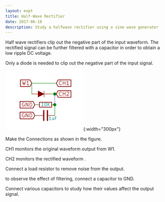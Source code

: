 ```yaml
---
layout: expt
title: Half-Wave Rectifier
date: 2017-06-18
description: Study a halfwave rectifier using a sine wave generator
---
```


Half wave rectifiers clip out the negative part of the input waveform. The rectified signal can be further filtered with a capacitor in order to obtain a low ripple DC voltage.

Only a diode is needed to clip out the negative part of the input signal.


![](images/schematics/halfwave.svg){:width="300px"}


Make the Connections as shown in the figure.

CH1 monitors the original waveform output from W1.

CH2 monitors the rectified waveform .

Connect a load resistor to remove noise from the output.

to observe the effect of filtering, connect a capacitor to GND.

Connect various capacitors to study how their values affect the output signal.





